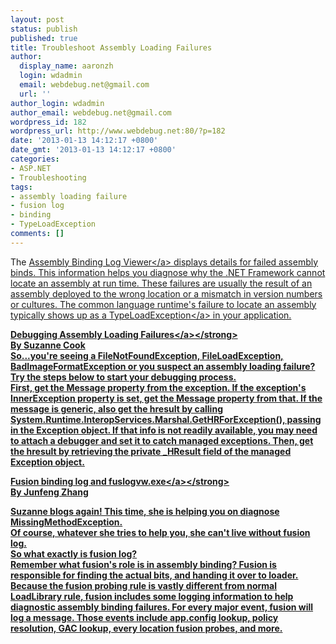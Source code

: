 ```yaml
---
layout: post
status: publish
published: true
title: Troubleshoot Assembly Loading Failures
author:
  display_name: aaronzh
  login: wdadmin
  email: webdebug.net@gmail.com
  url: ''
author_login: wdadmin
author_email: webdebug.net@gmail.com
wordpress_id: 182
wordpress_url: http://www.webdebug.net:80/?p=182
date: '2013-01-13 14:12:17 +0800'
date_gmt: '2013-01-13 14:12:17 +0800'
categories:
- ASP.NET
- Troubleshooting
tags:
- assembly loading failure
- fusion log
- binding
- TypeLoadException
comments: []
---
```

<p>The <a href="http:&#47;&#47;msdn.microsoft.com&#47;en-us&#47;library&#47;e74a18c4%28VS.71%29.aspx" target="_blank">Assembly Binding Log Viewer<&#47;a> displays details for failed assembly binds. This information helps you diagnose why the .NET Framework cannot locate an assembly at run time. These failures are usually the result of an assembly deployed to the wrong location or a mismatch in version numbers or cultures. The common language runtime's failure to locate an assembly typically shows up as a <a href="http:&#47;&#47;msdn.microsoft.com&#47;en-us&#47;library&#47;system.typeloadexception(v=vs.71).aspx" target="_blank">TypeLoadException<&#47;a> in your application.</p>
<p><strong><a href="http:&#47;&#47;blogs.msdn.com&#47;b&#47;suzcook&#47;archive&#47;2003&#47;05&#47;29&#47;57120.aspx" target="_blank">Debugging Assembly Loading Failures<&#47;a><&#47;strong><br />
By Suzanne Cook<br />
So...you're seeing a FileNotFoundException, FileLoadException, BadImageFormatException or you suspect an assembly loading failure? Try the steps below to start your debugging process.<br />
First, get the Message property from the exception. If the exception's InnerException property is set, get the Message property from that. If the message is generic, also get the hresult by calling System.Runtime.InteropServices.Marshal.GetHRForException(), passing in the Exception object. If that info is not readily available, you may need to attach a debugger and set it to catch managed exceptions. Then, get the hresult by retrieving the private _HResult field of the managed Exception object.</p>
<p><strong><a href="http:&#47;&#47;blogs.msdn.com&#47;b&#47;junfeng&#47;archive&#47;2004&#47;02&#47;14&#47;72912.aspx" target="_blank">Fusion binding log and fuslogvw.exe<&#47;a><&#47;strong><br />
By Junfeng Zhang</p>
<p>Suzanne blogs again! This time, she is helping you on diagnose MissingMethodException.<br />
Of course, whatever she tries to help you, she can't live without fusion log.<br />
So what exactly is fusion log?<br />
Remember what fusion's role is in assembly binding? Fusion is responsible for finding the actual bits, and handing it over to loader. Because the fusion probing rule is vastly different from normal LoadLibrary rule, fusion includes some logging information to help diagnostic assembly binding failures. For every major event, fusion will log a message. Those events include app.config lookup, policy resolution, GAC lookup, every location fusion probes, and more.</p>
